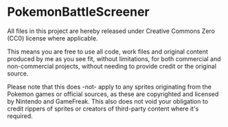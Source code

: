 PokemonBattleScreener
=====================

All files in this project are hereby released under Creative Commons Zero (CC0) license where applicable.

This means you are free to use all code, work files and original content produced by me as you see fit, without limitations, for both commercial and non-commercial projects, without needing to provide credit or the original source.

Please note that this does -not- apply to any sprites originating from the Pokemon games or official sources, as these are copyrighted and licensed by Nintendo and GameFreak. This also does not void your obligation to credit rippers of sprites or creators of third-party content where it's required.
